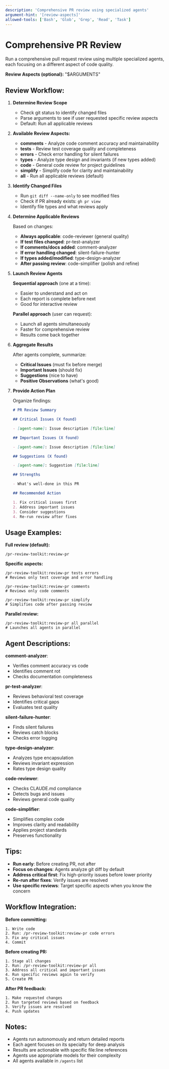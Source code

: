 ```yaml
---
description: 'Comprehensive PR review using specialized agents'
argument-hint: '[review-aspects]'
allowed-tools: ['Bash', 'Glob', 'Grep', 'Read', 'Task']
---
```


# Comprehensive PR Review

Run a comprehensive pull request review using multiple specialized agents, each focusing on a different aspect of code quality.

**Review Aspects (optional):** "$ARGUMENTS"

## Review Workflow:

1. **Determine Review Scope**
   - Check git status to identify changed files
   - Parse arguments to see if user requested specific review aspects
   - Default: Run all applicable reviews

2. **Available Review Aspects:**
   - **comments** - Analyze code comment accuracy and maintainability
   - **tests** - Review test coverage quality and completeness
   - **errors** - Check error handling for silent failures
   - **types** - Analyze type design and invariants (if new types added)
   - **code** - General code review for project guidelines
   - **simplify** - Simplify code for clarity and maintainability
   - **all** - Run all applicable reviews (default)

3. **Identify Changed Files**
   - Run `git diff --name-only` to see modified files
   - Check if PR already exists: `gh pr view`
   - Identify file types and what reviews apply

4. **Determine Applicable Reviews**

   Based on changes:
   - **Always applicable**: code-reviewer (general quality)
   - **If test files changed**: pr-test-analyzer
   - **If comments/docs added**: comment-analyzer
   - **If error handling changed**: silent-failure-hunter
   - **If types added/modified**: type-design-analyzer
   - **After passing review**: code-simplifier (polish and refine)

5. **Launch Review Agents**

   **Sequential approach** (one at a time):
   - Easier to understand and act on
   - Each report is complete before next
   - Good for interactive review

   **Parallel approach** (user can request):
   - Launch all agents simultaneously
   - Faster for comprehensive review
   - Results come back together

6. **Aggregate Results**

   After agents complete, summarize:
   - **Critical Issues** (must fix before merge)
   - **Important Issues** (should fix)
   - **Suggestions** (nice to have)
   - **Positive Observations** (what's good)

7. **Provide Action Plan**

   Organize findings:

   ```markdown
   # PR Review Summary

   ## Critical Issues (X found)

   - [agent-name]: Issue description [file:line]

   ## Important Issues (X found)

   - [agent-name]: Issue description [file:line]

   ## Suggestions (X found)

   - [agent-name]: Suggestion [file:line]

   ## Strengths

   - What's well-done in this PR

   ## Recommended Action

   1. Fix critical issues first
   2. Address important issues
   3. Consider suggestions
   4. Re-run review after fixes
   ```

## Usage Examples:

**Full review (default):**

```
/pr-review-toolkit:review-pr
```

**Specific aspects:**

```
/pr-review-toolkit:review-pr tests errors
# Reviews only test coverage and error handling

/pr-review-toolkit:review-pr comments
# Reviews only code comments

/pr-review-toolkit:review-pr simplify
# Simplifies code after passing review
```

**Parallel review:**

```
/pr-review-toolkit:review-pr all parallel
# Launches all agents in parallel
```

## Agent Descriptions:

**comment-analyzer**:

- Verifies comment accuracy vs code
- Identifies comment rot
- Checks documentation completeness

**pr-test-analyzer**:

- Reviews behavioral test coverage
- Identifies critical gaps
- Evaluates test quality

**silent-failure-hunter**:

- Finds silent failures
- Reviews catch blocks
- Checks error logging

**type-design-analyzer**:

- Analyzes type encapsulation
- Reviews invariant expression
- Rates type design quality

**code-reviewer**:

- Checks CLAUDE.md compliance
- Detects bugs and issues
- Reviews general code quality

**code-simplifier**:

- Simplifies complex code
- Improves clarity and readability
- Applies project standards
- Preserves functionality

## Tips:

- **Run early**: Before creating PR, not after
- **Focus on changes**: Agents analyze git diff by default
- **Address critical first**: Fix high-priority issues before lower priority
- **Re-run after fixes**: Verify issues are resolved
- **Use specific reviews**: Target specific aspects when you know the concern

## Workflow Integration:

**Before committing:**

```
1. Write code
2. Run: /pr-review-toolkit:review-pr code errors
3. Fix any critical issues
4. Commit
```

**Before creating PR:**

```
1. Stage all changes
2. Run: /pr-review-toolkit:review-pr all
3. Address all critical and important issues
4. Run specific reviews again to verify
5. Create PR
```

**After PR feedback:**

```
1. Make requested changes
2. Run targeted reviews based on feedback
3. Verify issues are resolved
4. Push updates
```

## Notes:

- Agents run autonomously and return detailed reports
- Each agent focuses on its specialty for deep analysis
- Results are actionable with specific file:line references
- Agents use appropriate models for their complexity
- All agents available in `/agents` list
